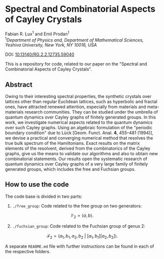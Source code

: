 # Spectral and Combinatorial Aspects of Cayley Crystals
Fabian R. Lux<sup>1</sup> and Emil Prodan<sup>1</sup><br />
<sup>1</sup>*Department of Physics and, Department of Mathematical Sciences, Yeshiva University, New York, NY 10016, USA*

DOI: [10.13140/RG.2.2.12735.59040](http://dx.doi.org/10.13140/RG.2.2.12735.59040)

This is a repository for code, related to our paper on the "Spectral and Combinatorial Aspects of Cayley Crystals".

## Abstract

Owing to their interesting spectral properties, the synthetic crystals over lattices other than regular Euclidean lattices, such as hyperbolic and fractal ones, have attracted renewed attention, especially from materials and meta-materials research communities. They can be studied under the umbrella of quantum dynamics over Cayley graphs of finitely generated groups. In this work, we investigate numerical aspects related to the quantum dynamics over such Cayley graphs. Using an algebraic formulation of the "periodic boundary condition" due to Lück [Geom. Funct. Anal. **4**, 455–481 (1994)], we devise a practical and converging numerical method that resolves the true bulk spectrum of the Hamiltonians. Exact results on the matrix elements of the resolvent, derived from the combinatorics of the Cayley graphs, give us the means to validate our algorithms and also to obtain new combinatorial statements. Our results open the systematic research of quantum dynamics over Cayley graphs of a very large family of finitely generated groups, which includes the free and Fuchsian groups.

## How to use the code

The code base is divided in two parts:

1. `./free_group`: Code related to the free group on two generators:

$$
\mathbb{F}_2 = \langle a,b\rangle .
$$

2. `./fuchsian_group`: Code related to the Fuchsian group of genus 2:

$$
\mathcal{F}_2  = \langle a_1 ,b_1, a_2,b_2 ~|~ [a_1,b_1][a_2, b_2] \rangle .
$$

A separate `README.md` file with further instructions can be found in each of the respective folders.
